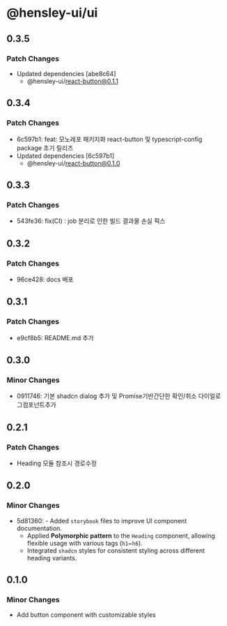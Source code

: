 # @hensley-ui/ui

## 0.3.5

### Patch Changes

- Updated dependencies [abe8c64]
  - @hensley-ui/react-button@0.1.1

## 0.3.4

### Patch Changes

- 6c597b1: feat: 모노레포 패키지화 react-button 및 typescript-config package 초기 릴리즈
- Updated dependencies [6c597b1]
  - @hensley-ui/react-button@0.1.0

## 0.3.3

### Patch Changes

- 543fe36: fix(CI) : job 분리로 인한 빌드 결과물 손실 픽스

## 0.3.2

### Patch Changes

- 96ce428: docs 배포

## 0.3.1

### Patch Changes

- e9cf8b5: README.md 추가

## 0.3.0

### Minor Changes

- 0911746: 기본 shadcn dialog 추가 및 Promise기반간단한 확인/취소 다이얼로그컴포넌트추가

## 0.2.1

### Patch Changes

- Heading 모듈 참조시 경로수정

## 0.2.0

### Minor Changes

- 5d81360: - Added `storybook` files to improve UI component documentation.
  - Applied **Polymorphic pattern** to the `Heading` component, allowing flexible usage with various tags (`h1`~`h6`).
  - Integrated `shadcn` styles for consistent styling across different heading variants.

## 0.1.0

### Minor Changes

- Add button component with customizable styles
